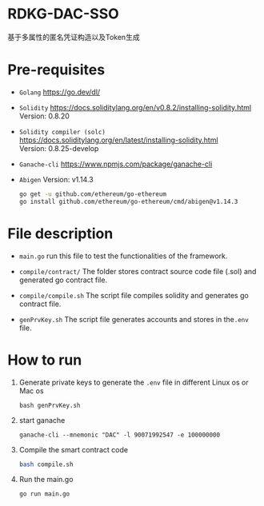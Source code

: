 # RDKG-DAC-SSO
 基于多属性的匿名凭证构造以及Token生成


# Pre-requisites

* `Golang`  https://go.dev/dl/   

* `Solidity`  https://docs.soliditylang.org/en/v0.8.2/installing-solidity.html  Version: 0.8.20

* `Solidity compiler (solc)`  https://docs.soliditylang.org/en/latest/installing-solidity.html  
Version: 0.8.25-develop

* `Ganache-cli`  https://www.npmjs.com/package/ganache-cli
    
* `Abigen`    Version: v1.14.3
    ```bash
    go get -u github.com/ethereum/go-ethereum
    go install github.com/ethereum/go-ethereum/cmd/abigen@v1.14.3
    ```


# File description

* `main.go`   run this file to test the functionalities of the framework.

* `compile/contract/`  The folder stores contract source code file (.sol) and generated go contract file.

* `compile/compile.sh`  The script file compiles solidity and generates go contract file.

* `genPrvKey.sh`  The script file generates accounts and stores in the`.env` file.


# How to run

1. Generate private keys to generate the `.env` file in different Linux os or Mac os

    ```bash(Linux os)
    bash genPrvKey.sh
    ```

2. start ganache

    ```bash(Linux os)
    ganache-cli --mnemonic "DAC" -l 90071992547 -e 100000000
    ```

3. Compile the smart contract code

    ```bash
    bash compile.sh
    ```

4. Run the main.go
    ```bash
    go run main.go
    ```
